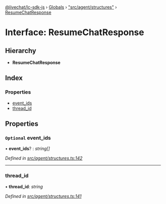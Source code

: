 [@livechat/lc-sdk-js](../README.md) › [Globals](../globals.md) › ["src/agent/structures"](../modules/_src_agent_structures_.md) › [ResumeChatResponse](_src_agent_structures_.resumechatresponse.md)

# Interface: ResumeChatResponse

## Hierarchy

* **ResumeChatResponse**

## Index

### Properties

* [event_ids](_src_agent_structures_.resumechatresponse.md#optional-event_ids)
* [thread_id](_src_agent_structures_.resumechatresponse.md#thread_id)

## Properties

### `Optional` event_ids

• **event_ids**? : *string[]*

*Defined in [src/agent/structures.ts:142](https://github.com/livechat/lc-sdk-js/blob/21d7a55/src/agent/structures.ts#L142)*

___

###  thread_id

• **thread_id**: *string*

*Defined in [src/agent/structures.ts:141](https://github.com/livechat/lc-sdk-js/blob/21d7a55/src/agent/structures.ts#L141)*
